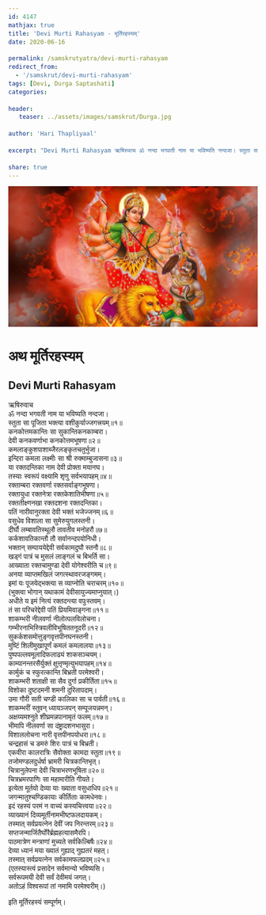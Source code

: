 ```yaml
---
id: 4147    
mathjax: true    
title: 'Devi Murti Rahasyam - मूर्तिरहस्यम्'    
date: 2020-06-16    

permalink: /samskrutyatra/devi-murti-rahasyam
redirect_from: 
  - '/samskrut/devi-murti-rahasyam'
tags: [Devi, Durga Saptashati]    
categories:    
    
header:    
   teaser: ../assets/images/samskrut/Durga.jpg    
    
author: 'Hari Thapliyaal'    
    
excerpt: "Devi Murti Rahasyam ऋषिरुवाच ॐ नन्दा भगवती नाम या भविष्यति नन्दजा। स्तुता सा पूजिता भक्त्या वशीकुर्याज्जगत्त्रयम्॥१॥ कनकोत्तमकान्तिः सा सुकान्तिकनकाम्बरा। देवी कनकवर्णाभा कनकोत्तमभूषणा॥२॥ कमलाङ्कुशपाशाब्जैरलङ्कृतचतुर्भुजा। इन्दिरा कमला लक्ष्मीः सा श्री रुक्माम्बुजासना॥३॥ या रक्तदन्तिका नाम देवी प्रोक्ता मयानघ। तस्याः स्वरूपं वक्ष्यामि शृणु"
    
share: true    
---
```

![](../assets/images/samskrut/Durga.jpg)    
    
# अथ मूर्तिरहस्यम्    
## Devi Murti Rahasyam    
    
ऋषिरुवाच    
ॐ नन्दा भगवती नाम या भविष्यति नन्दजा।    
स्तुता सा पूजिता भक्त्या वशीकुर्याज्जगत्त्रयम्॥१॥    
कनकोत्तमकान्तिः सा सुकान्तिकनकाम्बरा।    
देवी कनकवर्णाभा कनकोत्तमभूषणा॥२॥    
कमलाङ्कुशपाशाब्जैरलङ्कृतचतुर्भुजा।    
इन्दिरा कमला लक्ष्मीः सा श्री रुक्माम्बुजासना॥३॥    
या रक्तदन्तिका नाम देवी प्रोक्ता मयानघ।    
तस्याः स्वरूपं वक्ष्यामि शृणु सर्वभयापहम्॥४॥    
रक्ताम्बरा रक्तवर्णा रक्तसर्वाङ्गभूषणा।    
रक्तायुधा रक्तनेत्रा रक्तकेशातिभीषणा॥५॥    
रक्ततीक्ष्णनखा रक्तदशना रक्तदन्तिका।    
पतिं नारीवानुरक्ता देवी भक्तं भजेज्जनम्॥६॥    
वसुधेव विशाला सा सुमेरुयुगलस्तनी।    
दीर्घौ लम्बावतिस्थूलौ तावतीव मनोहरौ॥७॥    
कर्कशावतिकान्तौ तौ सर्वानन्दपयोनिधी।    
भक्तान् सम्पाययेद्देवी सर्वकामदुघौ स्तनौ॥८॥    
खड्गं पात्रं च मुसलं लाङ्गलं च बिभर्ति सा।    
आख्याता रक्तचामुण्डा देवी योगेश्‍वरीति च॥९॥    
अनया व्याप्तमखिलं जगत्स्थावरजङ्गमम्।    
इमां यः पूजयेद्भक्त्या स व्याप्नोति चराचरम्॥१०॥    
(भुक्त्वा भोगान् यथाकामं देवीसायुज्यमाप्नुयात्।)    
अधीते य इमं नित्यं रक्तदन्त्या वपुःस्तवम्।    
तं सा परिचरेद्देवी पतिं प्रियमिवाङ्गना॥११॥    
शाकम्भरी नीलवर्णा नीलोत्पलविलोचना।    
गम्भीरनाभिस्त्रिवलीविभूषिततनूदरी॥१२॥    
सुकर्कशसमोत्तुङ्गवृत्तपीनघनस्तनी।    
मुष्टिं शिलीमुखापूर्णं कमलं कमलालया॥१३॥    
पुष्पपल्लवमूलादिफलाढ्यं शाकसञ्चयम्।    
काम्यानन्तरसैर्युक्तं क्षुत्तृण्मृत्युभयापहम्॥१४॥    
कार्मुकं च स्फुरत्कान्ति बिभ्रती परमेश्‍वरी।    
शाकम्भरी शताक्षी सा सैव दुर्गा प्रकीर्तिता॥१५॥    
विशोका दुष्टदमनी शमनी दुरितापदाम्।    
उमा गौरी सती चण्डी कालिका सा च पार्वती॥१६॥    
शाकम्भरीं स्तुवन् ध्यायञ्जपन् सम्पूजयन्नमन्।    
अक्षय्यमश्‍नुते शीघ्रमन्नपानामृतं फलम्॥१७॥    
भीमापि नीलवर्णा सा दंष्ट्रादशनभासुरा।    
विशाललोचना नारी वृत्तपीनपयोधरा॥१८॥    
चन्द्रहासं च डमरुं शिरः पात्रं च बिभ्रती।    
एकवीरा कालरात्रिः सैवोक्ता कामदा स्तुता॥१९॥    
तजोमण्डलदुर्धर्षा भ्रामरी चित्रकान्तिभृत्।    
चित्रानुलेपना देवी चित्राभरणभूषिता॥२०॥    
चित्रभ्रमरपाणिः सा महामारीति गीयते।    
इत्येता मूर्तयो देव्या याः ख्याता वसुधाधिप॥२१॥    
जगन्मातुश्‍चण्डिकायाः कीर्तिताः कामधेनवः।    
इदं रहस्यं परमं न वाच्यं कस्यचित्त्वया॥२२॥    
व्याख्यानं दिव्यमूर्तीनामभीष्टफलदायकम्।    
तस्मात् सर्वप्रयत्‍‌नेन देवीं जप निरन्तरम्॥२३॥    
सप्तजन्मार्जितैर्घोरै‌र्ब्रह्महत्यासमैरपि।    
पाठमात्रेण मन्त्राणां मुच्यते सर्वकिल्बिषैः॥२४॥    
देव्या ध्यानं मया ख्यातं गुह्याद् गुह्यतरं महत्।    
तस्मात् सर्वप्रयत्‍‌नेन सर्वकामफलप्रदम्॥२५॥    
(एतस्यास्त्वं प्रसादेन सर्वमान्यो भविष्यसि।    
सर्वरूपमयी देवी सर्वं देवीमयं जगत्।    
अतोऽहं विश्‍वरूपां तां नमामि परमेश्‍वरीम्।)    
    
इति मूर्तिरहस्यं सम्पूर्णम्।    
    

